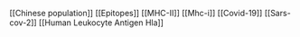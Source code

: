 [[Chinese population]]
[[Epitopes]]
[[MHC-II]]
[[Mhc-i]]
[[Covid-19]]
[[Sars-cov-2]]
[[Human Leukocyte Antigen Hla]]
